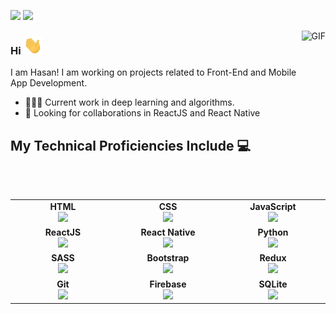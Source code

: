  [<img src="https://img.shields.io/badge/medium-%2312100E.svg?&style=for-the-badge&logo=medium&logoColor=white" />](https://medium.com/@pratikbaitha04)  [<img src="https://img.shields.io/badge/linkedin-%230077B5.svg?&style=for-the-badge&logo=linkedin&logoColor=white" />](www.linkedin.com/in/hasan-metin)

 <img align="right" height="270px" alt="GIF" src="https://i.pinimg.com/originals/e4/26/70/e426702edf874b181aced1e2fa5c6cde.gif" />

### Hi <img src="https://raw.githubusercontent.com/parth-27/parth-27/master/Hi.gif" width="30px">
I am Hasan! I am working on projects related to Front-End and Mobile App Development.
- 👨🏽‍💻 Current work in deep learning and algorithms.
- 🤝 Looking for collaborations in ReactJS and React Native


## My Technical Proficiencies Include :computer:

<br>
<table>
<tbody>
 
<tr>
  <td align="center" width="20%">
<span><b><center>HTML</center></b></span> 
<img height=65px src="https://img.icons8.com/color/2x/html-5.png"> 
</td>
  
  <td align="center" width="20%">
<span><b><center>CSS</center></b></span> 
<img height=65px src="https://img.icons8.com/color/72/css3.png"> 
</td>
  
  <td align="center" width="20%">
<span><b><center>JavaScript</center></b></span> 
<img height=65px src="https://img.icons8.com/color/2x/javascript.png"> 
</td>
</tr>

<tr>
  
<td align="center" width="20%">
<span><b><center>ReactJS</center></b></span> 
<img height=60px src="https://img.icons8.com/ultraviolet/2x/react.png"> 
</td>

<td align="center" width="20%">
<span><b><center>React Native</center></b></span> 
<img height=60px src="https://img.icons8.com/color/72/react-native.png"> 
</td>

<td align="center" width="20%">
<span><b><center>Python</center></b></span> 
<img height=65px src="https://img.icons8.com/color/2x/python.png"> 
</td>
</tr>

<tr>
 <td align="center" width="20%">
<span><b><center>SASS</center></b></span> 
<img height=65px src="https://img.icons8.com/color/72/sass.png"> 
</td>
 
 <td align="center" width="20%">
<span><b><center>Bootstrap</center></b></span> 
<img height=65px src="https://img.icons8.com/color/72/bootstrap.png"> 
</td>

 <td align="center" width="20%">
<span><b><center>Redux</center></b></span> 
<img height=65px src="https://img.icons8.com/color/72/redux.png"> 
</td>
</tr>

<tr>
<td align="center" width="20%">
<span><b><center>Git</center></b></span> 
<img height=65px src="https://img.icons8.com/ios-glyphs/2x/github-2.png"> 
</td>
 
 <td align="center" width="20%">
<span><b><center>Firebase</center></b></span> 
<img height=65px src="https://img.icons8.com/color/2x/firebase.png"> 
</td>


<td align="center" width="20%">
<span><b><center>SQLite</center></b></span> 
<img height=65px src="https://cdn0.iconfinder.com/data/icons/file-format-database-j-glyph-2/64/database_file_document-56-256.png"> 
</td>
</tr>

</tbody>
</table>


